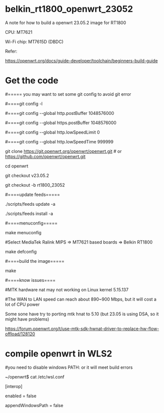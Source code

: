 # belkin_rt1800_openwrt_23052
A note for how to build a openwrt 23.05.2 image for RT1800

CPU: MT7621

Wi-Fi chip: MT7615D (DBDC)

Refer:

https://openwrt.org/docs/guide-developer/toolchain/beginners-build-guide

# Get the code

#===== you may want to set some git config to avoid git error

#====git config -l

#====git config --global http.postBuffer 1048576000

#====git config --global https.postBuffer 1048576000

#====git config --global http.lowSpeedLimit 0

#====git config --global http.lowSpeedTime 999999

git clone https://git.openwrt.org/openwrt/openwrt.git # or https://github.com/openwrt/openwrt.git

cd openwrt

git checkout v23.05.2

git checkout -b rt1800_23052

#====update feeds=====

./scripts/feeds update -a

./scripts/feeds install -a

#====menuconfig=====

make menuconfig

#Select MediaTek Ralink MIPS => MT7621 based boards => Belkin RT1800

make defconfig

#====build the image=====

make

#====know issues====

#MTK hardware nat may not working on Linux kernel  5.15.137

#The WAN to LAN speed can reach about 890~900 Mbps, but it will cost a lot of CPU power

Some sone have try to porting mtk hnat to 5.10 (but 23.05 is using DSA, so it might have problems)

https://forum.openwrt.org/t/use-mtk-sdk-hwnat-driver-to-replace-hw-flow-offload/128120

# compile openwrt in WLS2

  #you need to disable windows PATH: or it will meet build errors

~/openwrt$ cat /etc/wsl.conf

[interop]

enabled = false

appendWindowsPath = false
